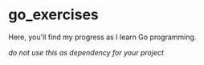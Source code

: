 # go_exercises
Here, you'll find my progress as I learn Go programming.

*do not use this as dependency for your project*
